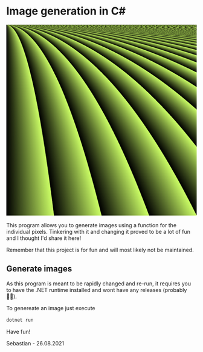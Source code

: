 # Image generation in C#

![Field-Color](https://github.com/Zelyson/Image-Generation-C-Sharp/blob/main/examples/Field%20color.bmp)

This program allows you to generate images using a function for the individual pixels. Tinkering with it and changing it proved to be a lot of fun and I thought I'd share it here!

Remember that this project is for fun and will most likely not be maintained.

## Generate images
As this program is meant to be rapidly changed and re-run, it requires you to have the .NET runtime installed and wont have any releases (probably🤷‍♂️).

To genereate an image just execute 
```sh
dotnet run
```
Have fun!


Sebastian - 26.08.2021
